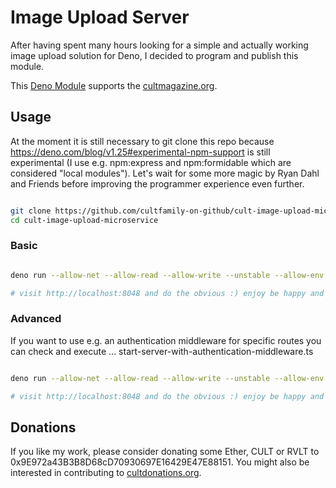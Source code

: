 # Image Upload Server
After having spent many hours looking for a simple and actually working image upload solution for Deno, I decided to program and publish this module. 

This [Deno Module](https://deno.land/x/cult_image_upload_server) supports the [cultmagazine.org](https://cultmagazine.org).  


## Usage
At the moment it is still necessary to git clone this repo because https://deno.com/blog/v1.25#experimental-npm-support is still experimental (I use e.g. npm:express and npm:formidable which are considered "local modules"). Let's wait for some more magic by Ryan Dahl and Friends before improving the programmer experience even further. 
```sh

git clone https://github.com/cultfamily-on-github/cult-image-upload-microservice.git
cd cult-image-upload-microservice

```

### Basic

```sh

deno run --allow-net --allow-read --allow-write --unstable --allow-env start-server.ts 8048

# visit http://localhost:8048 and do the obvious :) enjoy be happy and support the CULT

```


### Advanced 
If you want to use e.g. an authentication middleware for specific routes you can check and execute ... start-server-with-authentication-middleware.ts
```sh

deno run --allow-net --allow-read --allow-write --unstable --allow-env start-server-with-authentication-middleware.ts 8048

# visit http://localhost:8048 and do the obvious :) enjoy be happy and support the CULT

```


## Donations
If you like my work, please consider donating some Ether, CULT or RVLT to 0x9E972a43B3B8D68cD70930697E16429E47E88151.
You might also be interested in contributing to [cultdonations.org](https://cultdonations.org).